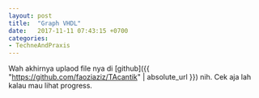 ```yaml
---
layout: post
title:  "Graph VHDL"
date:   2017-11-11 07:43:15 +0700
categories: 
- TechneAndPraxis
---
```

Wah akhirnya uplaod file nya di [github]({{ "https://github.com/faoziaziz/TAcantik" | absolute_url }}) nih. Cek aja lah kalau mau lihat progress.
